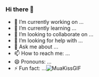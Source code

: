 ### Hi there 👋


- 🔭 I’m currently working on ...
- 🌱 I’m currently learning ...
- 👯 I’m looking to collaborate on ...
- 🤔 I’m looking for help with ...
- 💬 Ask me about ...
- 📫 How to reach me: ...
- 😄 Pronouns: ...
- ⚡ Fun fact: ...![MuaKissGIF](https://github.com/solcortezvel/solcortezvel/assets/153654846/eaf0abe6-f6b5-4ed3-b163-e93324010585)

